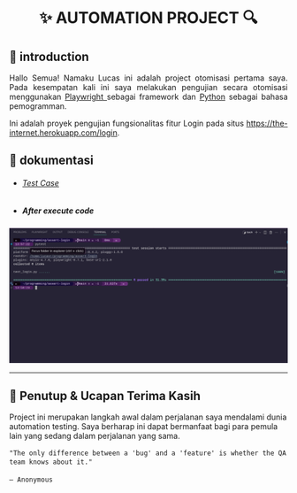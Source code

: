 <h1 align="center"> ✨ AUTOMATION PROJECT 🔍 </h1>


## 📖 introduction 
<p align="justify">Hallo Semua! Namaku Lucas ini adalah project otomisasi pertama saya. Pada kesempatan kali ini saya melakukan pengujian secara otomisasi menggunakan <a href=""> Playwright </a> sebagai framework dan <a href="" >Python</a> sebagai bahasa pemogramman.  </p>

<p align="justify">Ini adalah proyek pengujian fungsionalitas fitur Login pada situs <a href="https://the-internet.herokuapp.com/login"> https://the-internet.herokuapp.com/login</a>.</p>


## 🔬 dokumentasi 

 - ###### [Test Case](https://docs.google.com/spreadsheets/d/1RM2PC2sJhfQSAhn1RIG0guujf2BGf11TjeYcAPeu8zI/edit?usp=sharing) 
- ##### After execute code 
![After execute code](./document/lampiran.png "Lampiran")

--- 

## 🙏 Penutup & Ucapan Terima Kasih 

Project ini merupakan langkah awal dalam perjalanan saya mendalami dunia automation testing. Saya berharap ini dapat bermanfaat bagi para pemula lain yang sedang dalam perjalanan yang sama. 

    "The only difference between a 'bug' and a 'feature' is whether the QA team knows about it." 

    — Anonymous 
     